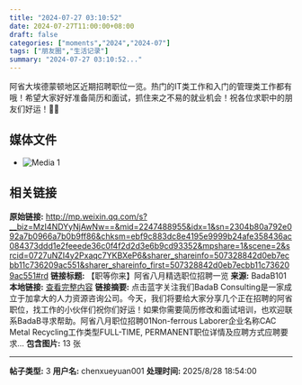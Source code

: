 ```yaml
---
title: "2024-07-27 03:10:52"
date: 2024-07-27T11:00:00+08:00
draft: false
categories: ["moments","2024","2024-07"]
tags: ["朋友圈","生活记录"]
summary: "2024-07-27 03:10:52..."
---
```


阿省大埃德蒙顿地区近期招聘职位一览。热门的IT类工作和入门的管理类工作都有哦！希望大家好好准备简历和面试，抓住来之不易的就业机会！祝各位求职中的朋友们好运！🎉💯

## 媒体文件

- ![Media 1](/Moments/photos/2024-07-27/202407270310520.jpg)

## 相关链接

**原始链接:** http://mp.weixin.qq.com/s?__biz=MzI4NDYyNjAwNw==&mid=2247488955&idx=1&sn=2304b80a792e092a7b0966a7b0b9ff86&chksm=ebf9c883dc8e4195e9999b24afe358436ac084373ddd1e2feeede36c0f4f2d2d3e6b9cd93352&mpshare=1&scene=2&srcid=0727uNZI4y2Pxaqc7YKBXeP6&sharer_shareinfo=507328842d0eb7ecbb11c736209ac551&sharer_shareinfo_first=507328842d0eb7ecbb11c736209ac551#rd
**链接标题:** 【职等你来】阿省八月精选职位招聘一览
**来源:** BadaB101
**本地链接:** [查看完整内容](/link_content/2024/07/2024-07-27-1/link_content/)
**链接摘要:** 点击蓝字关注我们BadaB Consulting是一家成立于加拿大的人力资源咨询公司。今天，我们将要给大家分享几个正在招聘的阿省职位，找工作的小伙伴们祝你们好运！如果你需要简历修改和面试培训，也欢迎联系BadaB寻求帮助。阿省八月职位招聘01Non-ferrous Laborer企业名称CAC Metal Recycling工作类型FULL-TIME, PERMANENT职位详情及应聘方式应聘要求...
**包含图片:** 13 张

---

**帖子类型:** 3
**用户名:** chenxueyuan001
**处理时间:** 2025/8/28 18:54:00